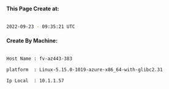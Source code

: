 
   
#### This Page Create at:

```bash

2022-09-23 - 09:35:21 UTC

```

#### Create By Machine:

```bash

Host Name : fv-az443-383

platform  : Linux-5.15.0-1019-azure-x86_64-with-glibc2.31

Ip Local  : 10.1.1.57

```

